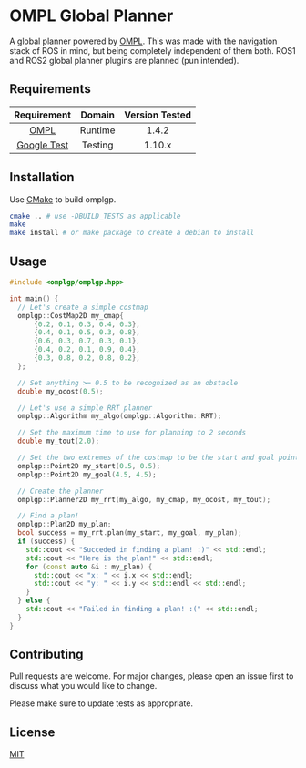 # OMPL Global Planner

A global planner powered by [OMPL](http://ompl.kavrakilab.org/). This was made with the navigation stack of ROS in mind, but being completely independent of them both. ROS1 and ROS2 global planner plugins are planned (pun intended).

## Requirements

| Requirement | Domain | Version Tested |
| :---: | :---: | :---: |
| [OMPL](http://ompl.kavrakilab.org/) | Runtime | 1.4.2 |
| [Google Test](https://github.com/google/googletest) | Testing | 1.10.x |

## Installation

Use [CMake](https://cmake.org/) to build omplgp.

``` bash
cmake .. # use -DBUILD_TESTS as applicable
make
make install # or make package to create a debian to install
```

## Usage

``` C++
#include <omplgp/omplgp.hpp>

int main() {
  // Let's create a simple costmap
  omplgp::CostMap2D my_cmap{
      {0.2, 0.1, 0.3, 0.4, 0.3},
      {0.4, 0.1, 0.5, 0.3, 0.8},
      {0.6, 0.3, 0.7, 0.3, 0.1},
      {0.4, 0.2, 0.1, 0.9, 0.4},
      {0.3, 0.8, 0.2, 0.8, 0.2},
  };

  // Set anything >= 0.5 to be recognized as an obstacle
  double my_ocost(0.5);

  // Let's use a simple RRT planner
  omplgp::Algorithm my_algo(omplgp::Algorithm::RRT);

  // Set the maximum time to use for planning to 2 seconds
  double my_tout(2.0);

  // Set the two extremes of the costmap to be the start and goal points
  omplgp::Point2D my_start(0.5, 0.5);
  omplgp::Point2D my_goal(4.5, 4.5);

  // Create the planner
  omplgp::Planner2D my_rrt(my_algo, my_cmap, my_ocost, my_tout);

  // Find a plan!
  omplgp::Plan2D my_plan;
  bool success = my_rrt.plan(my_start, my_goal, my_plan);
  if (success) {
    std::cout << "Succeded in finding a plan! :)" << std::endl;
    std::cout << "Here is the plan!" << std::endl;
    for (const auto &i : my_plan) {
      std::cout << "x: " << i.x << std::endl;
      std::cout << "y: " << i.y << std::endl << std::endl;
    }
  } else {
    std::cout << "Failed in finding a plan! :(" << std::endl;
  }
}
```

## Contributing

Pull requests are welcome. For major changes, please open an issue first to discuss what you would like to change.

Please make sure to update tests as appropriate.

## License

[MIT](LICENSE)